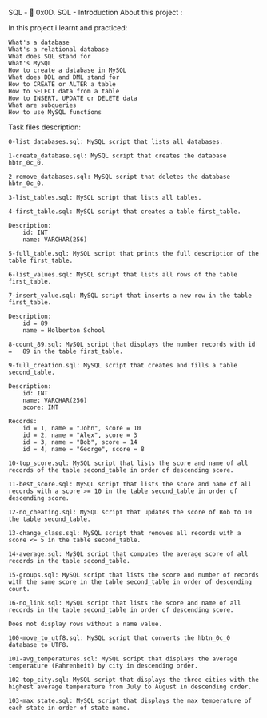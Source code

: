 SQL - 📃 0x0D. SQL - Introduction
About this project :

In this project i learnt and practiced:

    What's a database
    What's a relational database
    What does SQL stand for
    What's MySQL
    How to create a database in MySQL
    What does DDL and DML stand for
    How to CREATE or ALTER a table
    How to SELECT data from a table
    How to INSERT, UPDATE or DELETE data
    What are subqueries
    How to use MySQL functions

Task files description:

    0-list_databases.sql: MySQL script that lists all databases.

    1-create_database.sql: MySQL script that creates the database hbtn_0c_0.

    2-remove_databases.sql: MySQL script that deletes the database hbtn_0c_0.

    3-list_tables.sql: MySQL script that lists all tables.

    4-first_table.sql: MySQL script that creates a table first_table.

    Description:
        id: INT
        name: VARCHAR(256)

    5-full_table.sql: MySQL script that prints the full description of the table first_table.

    6-list_values.sql: MySQL script that lists all rows of the table first_table.

    7-insert_value.sql: MySQL script that inserts a new row in the table first_table.

    Description:
        id = 89
        name = Holberton School

    8-count_89.sql: MySQL script that displays the number records with id =   89 in the table first_table.

    9-full_creation.sql: MySQL script that creates and fills a table second_table.

    Description:
        id: INT
        name: VARCHAR(256)
        score: INT

    Records:
        id = 1, name = "John", score = 10
        id = 2, name = "Alex", score = 3
        id = 3, name = "Bob", score = 14
        id = 4, name = "George", score = 8

    10-top_score.sql: MySQL script that lists the score and name of all records of the table second_table in order of descending score.

    11-best_score.sql: MySQL script that lists the score and name of all records with a score >= 10 in the table second_table in order of descending score.

    12-no_cheating.sql: MySQL script that updates the score of Bob to 10 the table second_table.

    13-change_class.sql: MySQL script that removes all records with a score <= 5 in the table second_table.

    14-average.sql: MySQL script that computes the average score of all records in the table second_table.

    15-groups.sql: MySQL script that lists the score and number of records with the same score in the table second_table in order of descending count.

    16-no_link.sql: MySQL script that lists the score and name of all records in the table second_table in order of descending score.

    Does not display rows without a name value.

    100-move_to_utf8.sql: MySQL script that converts the hbtn_0c_0 database to UTF8.

    101-avg_temperatures.sql: MySQL script that displays the average temperature (Fahrenheit) by city in descending order.

    102-top_city.sql: MySQL script that displays the three cities with the highest average temperature from July to August in descending order.

    103-max_state.sql: MySQL script that displays the max temperature of each state in order of state name.
